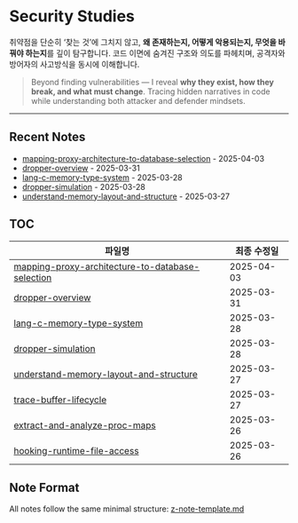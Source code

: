 # Security Studies

취약점을 단순히 ‘찾는 것’에 그치지 않고, **왜 존재하는지, 어떻게 악용되는지, 무엇을 바꿔야 하는지**를 깊이 탐구합니다.
코드 이면에 숨겨진 구조와 의도를 파헤치며, 공격자와 방어자의 사고방식을 동시에 이해합니다.

> Beyond finding vulnerabilities — I reveal **why they exist, how they break, and what must change**.
> Tracing hidden narratives in code while understanding both attacker and defender mindsets.

---

## Recent Notes

<!-- RECENT_NOTES_START -->
- [mapping-proxy-architecture-to-database-selection](mapping-proxy-architecture-to-database-selection.md) - 2025-04-03
- [dropper-overview](dropper-overview.md) - 2025-03-31
- [lang-c-memory-type-system](lang-c-memory-type-system.md) - 2025-03-28
- [dropper-simulation](dropper-simulation.md) - 2025-03-28
- [understand-memory-layout-and-structure](understand-memory-layout-and-structure.md) - 2025-03-27
<!-- RECENT_NOTES_END -->

## TOC

<!-- TOC_START -->
| 파일명 | 최종 수정일 |
|--------|-------------|
| [mapping-proxy-architecture-to-database-selection](mapping-proxy-architecture-to-database-selection.md) | 2025-04-03 |
| [dropper-overview](dropper-overview.md) | 2025-03-31 |
| [lang-c-memory-type-system](lang-c-memory-type-system.md) | 2025-03-28 |
| [dropper-simulation](dropper-simulation.md) | 2025-03-28 |
| [understand-memory-layout-and-structure](understand-memory-layout-and-structure.md) | 2025-03-27 |
| [trace-buffer-lifecycle](trace-buffer-lifecycle.md) | 2025-03-27 |
| [extract-and-analyze-proc-maps](extract-and-analyze-proc-maps.md) | 2025-03-26 |
| [hooking-runtime-file-access](hooking-runtime-file-access.md) | 2025-03-26 |
<!-- TOC_END -->

## Note Format

All notes follow the same minimal structure: [z-note-template.md](z-note-template.md)

